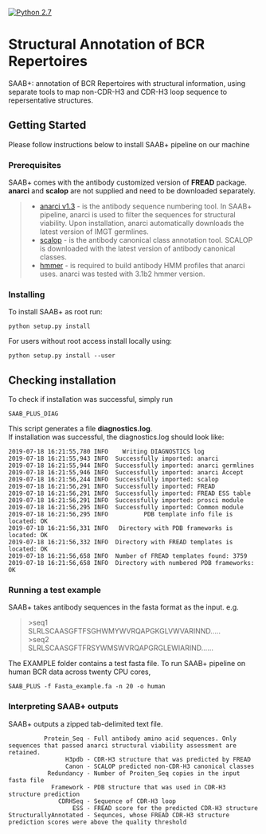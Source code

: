 [![Python 2.7](https://img.shields.io/badge/python-2.7-blue.svg)](https://www.python.org/download/releases/2.7/)


# Structural Annotation of BCR Repertoires
SAAB+: annotation of BCR Repertoires with structural information, using separate tools
to map non-CDR-H3 and CDR-H3 loop sequence to repersentative structures.

## Getting Started
Please follow instructions below to install SAAB+ pipeline on our machine

### Prerequisites
SAAB+ comes with the antibody customized version of **FREAD** package.  
**anarci** and **scalop** are not supplied and need to be downloaded separately.

> * [anarci v1.3](http://opig.stats.ox.ac.uk/webapps/newsabdab/sabpred/anarci) - is the antibody sequence numbering tool. In SAAB+ pipeline, anarci is used to filter the sequences for structural viability. Upon installation, anarci automatically downloads the latest version of IMGT germlines.
> * [scalop](http://opig.stats.ox.ac.uk/webapps/newsabdab/sabpred/scalop) - is the antibody canonical class annotation tool. SCALOP is downloaded with the latest version of antibody canonical classes.
> * [hmmer](http://hmmer.org/download.html) - is required to build antibody HMM profiles that anarci uses. anarci was tested with 3.1b2 hmmer version.

### Installing

To install SAAB+ as root run:

```
python setup.py install
```
For users without root access install locally using:

```
python setup.py install --user
```
## Checking installation
To check if installation was successful, simply run
```
SAAB_PLUS_DIAG
```
This script generates a file __diagnostics.log__.  
If installation was successful, the diagnostics.log should look like:
```
2019-07-18 16:21:55,780 INFO 	Writing DIAGNOSTICS log
2019-07-18 16:21:55,943 INFO  Successfully imported: anarci
2019-07-18 16:21:55,944 INFO  Successfully imported: anarci germlines
2019-07-18 16:21:55,946 INFO  Successfully imported: anarci Accept
2019-07-18 16:21:56,244 INFO  Successfully imported: scalop
2019-07-18 16:21:56,291 INFO  Successfully imported: FREAD
2019-07-18 16:21:56,291 INFO  Successfully imported: FREAD ESS table
2019-07-18 16:21:56,291 INFO  Successfully imported: prosci module
2019-07-18 16:21:56,295 INFO  Successfully imported: Common module
2019-07-18 16:21:56,295 INFO          PDB template info file is located: OK
2019-07-18 16:21:56,331 INFO   Directory with PDB frameworks is located: OK
2019-07-18 16:21:56,332 INFO  Directory with FREAD templates is located: OK
2019-07-18 16:21:56,658 INFO  Number of FREAD templates found: 3759
2019-07-18 16:21:56,658 INFO  Directory with numbered PDB frameworks: OK
```

### Running a test example
SAAB+ takes antibody sequences in the fasta format as the input. e.g.
>&gt;seq1  
>SLRLSCAASGFTFSGHWMYWVRQAPGKGLVWVARINND.....  
>&gt;seq2  
>SLRLSCAASGFTFRSYWMSWVRQAPGRGLEWIARIND......

The EXAMPLE folder contains a test fasta file.
To run SAAB+ pipeline on human BCR data across twenty CPU cores, 
```
SAAB_PLUS -f Fasta_example.fa -n 20 -o human
```
### Interpreting SAAB+ outputs
SAAB+ outputs a zipped tab-delimited text file.
```
          Protein_Seq - Full antibody amino acid sequences. Only sequences that passed anarci structural viability assessment are retained.  
                H3pdb - CDR-H3 structure that was predicted by FREAD  
                Canon - SCALOP predicted non-CDR-H3 canonical classes  
           Redundancy - Number of Proiten_Seq copies in the input fasta file  
            Framework - PDB structure that was used in CDR-H3 structure prediction  
              CDRHSeq - Sequence of CDR-H3 loop  
                  ESS - FREAD score for the predicted CDR-H3 structure  
StructurallyAnnotated - Sequnces, whose FREAD CDR-H3 structure prediction scores were above the quality threshold      
```
